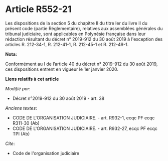 # Article R552-21

Les dispositions de la section 5 du chapitre II du titre Ier du livre II du présent code (partie Réglementaire), relatives
aux assemblées générales du tribunal judiciaire, sont applicables en Polynésie française dans leur rédaction résultant du
décret n° 2019-912 du 30 août 2019 à l'exception des articles R. 212-34-1, R. 212-41-1, R. 212-45-1 et R. 212-49-1.

**Nota:**

Conformément au I de l’article 40 du décret n° 2019-912 du 30 août 2019, ces dispositions entrent en vigueur le 1er janvier
2020.

**Liens relatifs à cet article**

_Modifié par_:

  - Décret n°2019-912 du 30 août 2019 - art. 38

_Anciens textes_:

  - CODE DE L'ORGANISATION JUDICIAIRE. - art. R932-1, ecqc PF ecqc R311-30 (Ab)
  - CODE DE L'ORGANISATION JUDICIAIRE. - art. R932-27, ecqc PF ecqc TPI (Ab)

_Cite_:

  - Code de l'organisation judiciaire
